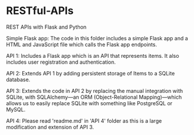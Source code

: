 # RESTful-APIs
REST APIs with Flask and Python

Simple Flask app:
The code in this folder includes a simple Flask app and a HTML and JavaScript file which calls the Flask app endpoints.

API 1: 
Includes a Flask app which is an API that represents items. It also includes user registration and authentication.

API 2: 
Extends API 1 by adding persistent storage of Items to a SQLite database.

API 3: 
Extends the code in API 2 by replacing the manual integration with SQLite, with SQLAlchemy—an ORM (Object-Relational Mapping)—which allows us to easily replace SQLite with something like PostgreSQL or MySQL.

API 4:
Please read 'readme.md' in 'API 4' folder as this is a large modification and extension of API 3.
